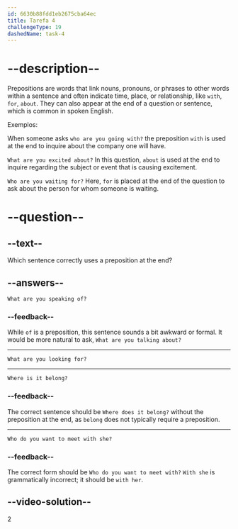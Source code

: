 ```yaml
---
id: 6630b88fdd1eb2675cba64ec
title: Tarefa 4
challengeType: 19
dashedName: task-4
---
```


# --description--

Prepositions are words that link nouns, pronouns, or phrases to other words within a sentence and often indicate time, place, or relationship, like `with`, `for`, `about`. They can also appear at the end of a question or sentence, which is common in spoken English.

Exemplos:

When someone asks `who are you going with?` the preposition `with` is used at the end to inquire about the company one will have.

`What are you excited about?` In this question, `about` is used at the end to inquire regarding the subject or event that is causing excitement.

`Who are you waiting for?` Here, `for` is placed at the end of the question to ask about the person for whom someone is waiting.

# --question--

## --text--

Which sentence correctly uses a preposition at the end?

## --answers--

`What are you speaking of?`

### --feedback--

While `of` is a preposition, this sentence sounds a bit awkward or formal. It would be more natural to ask, `What are you talking about?`

---

`What are you looking for?`

---

`Where is it belong?`

### --feedback--

The correct sentence should be `Where does it belong?` without the preposition at the end, as `belong` does not typically require a preposition.

---

`Who do you want to meet with she?`

### --feedback--

The correct form should be `Who do you want to meet with?` `With she` is grammatically incorrect; it should be `with her`.

## --video-solution--

2
